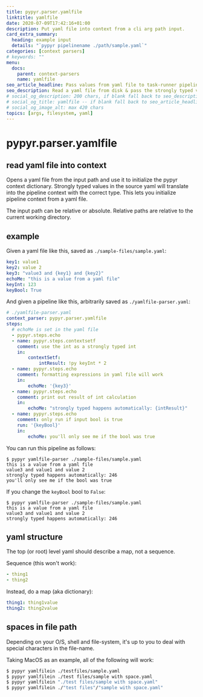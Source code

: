 ```yaml
---
title: pypyr.parser.yamlfile
linktitle: yamlfile
date: 2020-07-09T17:42:16+01:00
description: Put yaml file into context from a cli arg path input.
card_extra_summary:
  heading: example input
  details: "`pypyr pipelinename ./path/sample.yaml`"
categories: [context parsers]
# keywords: ""
menu:
  docs:
    parent: context-parsers
    name: yamlfile
seo_article_headline: Pass values from yaml file to task-runner pipeline.
seo_description: Read a yaml file from disk & pass the strongly typed values to the pipeline's context. Use yaml file inside pipeline.
# social_og_description: 200 chars, if blank fall back to seo_description then description
# social_og_title: yamlfile -- if blank fall back to seo_article_headline > .Title. Max 70 chars
# social_og_image_alt: max 420 chars
topics: [args, filesystem, yaml]
---
```

# pypyr.parser.yamlfile
## read yaml file into context
Opens a yaml file from the input path and use it to initialize the pypyr context dictionary. Strongly typed values in the source yaml will translate into the
pipeline context with the correct type. This lets you initialize pipeline 
context from a yaml file.

The input path can be relative or absolute. Relative paths are relative to the
current working directory.

## example
Given a yaml file like this, saved as `./sample-files/sample.yaml`:

```yaml
key1: value1
key2: value 2
key3: "value3 and {key1} and {key2}"
echoMe: "this is a value from a yaml file"
keyInt: 123
keyBool: True
```

And given a pipeline like this, arbitrarily saved as `./yamlfile-parser.yaml`:

```yaml
# ./yamlfile-parser.yaml
context_parser: pypyr.parser.yamlfile
steps:
  # echoMe is set in the yaml file
  - pypyr.steps.echo
  - name: pypyr.steps.contextsetf
    comment: use the int as a strongly typed int
    in:
        contextSetf:
            intResult: !py keyInt * 2
  - name: pypyr.steps.echo
    comment: formatting expressions in yaml file will work
    in:
        echoMe: '{key3}'
  - name: pypyr.steps.echo
    comment: print out result of int calculation
    in:
        echoMe: "strongly typed happens automatically: {intResult}"
  - name: pypyr.steps.echo
    comment: only run if input bool is true
    run: '{keyBool}'
    in:
        echoMe: you'll only see me if the bool was true
```

You can run this pipeline as follows:

```text
$ pypyr yamlfile-parser ./sample-files/sample.yaml
this is a value from a yaml file
value3 and value1 and value 2
strongly typed happens automatically: 246
you'll only see me if the bool was true
```

If you change the `keyBool` bool to `False`:

```text
$ pypyr yamlfile-parser ./sample-files/sample.yaml
this is a value from a yaml file
value3 and value1 and value 2
strongly typed happens automatically: 246
```

## yaml structure
The top (or root) level yaml should describe a map, not a sequence.

Sequence (this won't work):

```yaml
- thing1
- thing2
```

Instead, do a map (aka dictionary):

```yaml
thing1: thing1value
thing2: thing2value
```

## spaces in file path
Depending on your O/S, shell and file-system, it's up to you to deal with 
special characters in the file-name. 

Taking MacOS as an example, all of the following will work:

```bash
$ pypyr yamlfilein ./testfiles/sample.yaml
$ pypyr yamlfilein ./test files/sample with space.yaml
$ pypyr yamlfilein "./test files/sample with space.yaml"
$ pypyr yamlfilein ./"test files"/"sample with space.yaml"
```